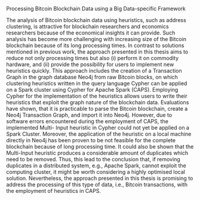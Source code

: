 Processing Bitcoin Blockchain Data using a Big Data-specific Framework

The analysis of Bitcoin blockchain data using heuristics, such as address clustering, is attractive for blockchain researchers and economics researchers because of the economical insights it can provide. Such analysis has become more challenging with increasing size of the Bitcoin blockchain because of its long processing times. In contrast to solutions mentioned in previous work, the approach presented in this thesis aims to reduce not only processing times but also (i) perform it on commodity hardware, and (ii) provide the possibility for users to implement new heuristics quickly. This approach includes the creation of a Transaction Graph in the graph database Neo4j from raw Bitcoin blocks, on which clustering heuristics written in the query language Cypher can be applied on a Spark cluster using Cypher for Apache Spark (CAPS). Employing Cypher for the implementation of the heuristics allows users to write their heuristics that exploit the graph nature of the blockchain data. Evaluations have shown, that it is practicable to parse the Bitcoin blockchain, create a Neo4j Transaction Graph, and import it into Neo4j. However, due to software errors encountered during the employment of CAPS, the implemented Multi- Input heuristic in Cypher could not yet be applied on a Spark Cluster. Moreover, the application of the heuristic on a local machine directly in Neo4j has been proven to be not feasible for the complete blockchain because of long processing time. It could also be shown that the Multi-Input heuristic produces a considerable amount of duplicates which need to be removed. Thus, this lead to the conclusion that, if removing duplicates in a distributed system, e.g., Apache Spark, cannot exploit the computing cluster, it might be worth considering a highly optimised local solution. Nevertheless, the approach presented in this thesis is promising to address the processing of this type of data, i.e., Bitcoin transactions, with the employment of heuristics in CAPS.

